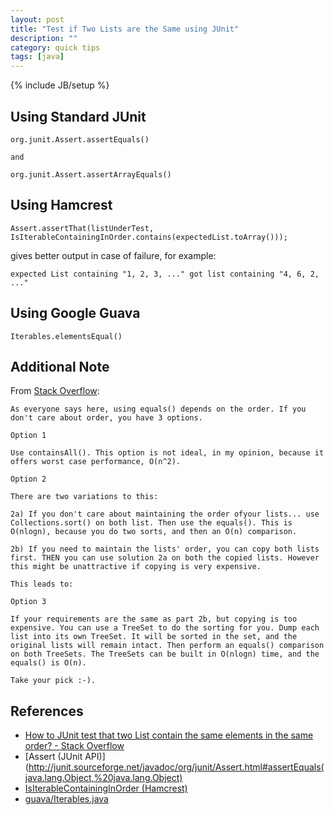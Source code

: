 ```yaml
---
layout: post
title: "Test if Two Lists are the Same using JUnit"
description: ""
category: quick tips
tags: [java]
---
```

{% include JB/setup %}


## Using Standard JUnit

    org.junit.Assert.assertEquals()

    and

    org.junit.Assert.assertArrayEquals()


## Using Hamcrest

    Assert.assertThat(listUnderTest, IsIterableContainingInOrder.contains(expectedList.toArray()));

gives better output in case of failure, for example:

    expected List containing "1, 2, 3, ..." got list containing "4, 6, 2, ..."


## Using Google Guava

    Iterables.elementsEqual()


## Additional Note

From [Stack Overflow](http://stackoverflow.com/a/1075817):

    As everyone says here, using equals() depends on the order. If you don't care about order, you have 3 options.

    Option 1

    Use containsAll(). This option is not ideal, in my opinion, because it offers worst case performance, O(n^2).

    Option 2

    There are two variations to this:

    2a) If you don't care about maintaining the order ofyour lists... use Collections.sort() on both list. Then use the equals(). This is O(nlogn), because you do two sorts, and then an O(n) comparison.

    2b) If you need to maintain the lists' order, you can copy both lists first. THEN you can use solution 2a on both the copied lists. However this might be unattractive if copying is very expensive.

    This leads to:

    Option 3

    If your requirements are the same as part 2b, but copying is too expensive. You can use a TreeSet to do the sorting for you. Dump each list into its own TreeSet. It will be sorted in the set, and the original lists will remain intact. Then perform an equals() comparison on both TreeSets. The TreeSets can be built in O(nlogn) time, and the equals() is O(n).

    Take your pick :-).


## References

* [How to JUnit test that two List<E> contain the same elements in the same order? - Stack Overflow](http://stackoverflow.com/a/12495604)
* [Assert (JUnit API)](http://junit.sourceforge.net/javadoc/org/junit/Assert.html#assertEquals(java.lang.Object,%20java.lang.Object)
* [IsIterableContainingInOrder (Hamcrest)](http://hamcrest.org/JavaHamcrest/javadoc/1.3/org/hamcrest/collection/IsIterableContainingInOrder.html)
* [guava/Iterables.java](https://github.com/google/guava/blob/master/guava/src/com/google/common/collect/Iterables.java)